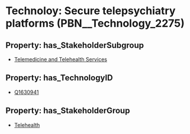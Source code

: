 # Technoloy: __Secure telepsychiatry platforms__ (PBN__Technology_2275)

## Property: has_StakeholderSubgroup

* [Telemedicine and Telehealth Services](PBN__TechSubgroup_28)

## Property: has_TechnologyID

* [Q1630941](Q1630941)

## Property: has_StakeholderGroup

* [Telehealth](PBN__TechGroup_3)

